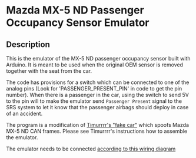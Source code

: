 # Mazda MX-5 ND Passenger Occupancy Sensor Emulator

## Description

This is the emulator of the MX-5 ND passenger occupancy sensor built with Arduino. It is meant to be used when the original OEM sensor is removed together with the seat from the car.

The code has provisions for a switch which can be connected to one of the analog pins (Look for 'PASSENGER_PRESENT_PIN' in code to get the pin number). When there is a passenger in the car, using the switch to send 5V to the pin will to make the emulator send `Passenger Present` signal to the SRS system to let it know that the passenger airbags should deploy in case of an accident.

The program is a modification of [Timurrrr's "fake car"](https://github.com/timurrrr/RaceChronoDiyBleDevice#testing-with-a-fake-car) which spoofs Mazda MX-5 ND CAN frames. Please see Timurrrr's instructions how to assemble the emulator.

The emulator needs to be connected [according to this wiring diagram](https://www.mx5manual.com/page.html?p=wiring&s=WR001&docid=SM356447)

